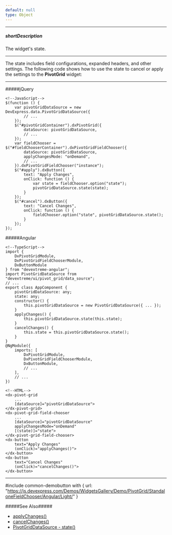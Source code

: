 ```yaml
---
default: null
type: Object
---
```

---
##### shortDescription
The widget's state.

---
The state includes field configurations, expanded headers, and other settings. The following code shows how to use the state to cancel or apply the settings to the **PivotGrid** widget:

---
#####jQuery

    <!--JavaScript-->
    $(function () {
        var pivotGridDataSource = new DevExpress.data.PivotGridDataSource({
            // ...
        });
        $("#pivotGridContainer").dxPivotGrid({
            dataSource: pivotGridDataSource,
            // ...
        });
        var fieldChooser = $("#fieldChooserContainer").dxPivotGridFieldChooser({
            dataSource: pivotGridDataSource,
            applyChangesMode: "onDemand",
            // ...
        }).dxPivotGridFieldChooser("instance");
        $("#apply").dxButton({
            text: "Apply Changes",
            onClick: function () {
                var state = fieldChooser.option("state");
                pivotGridDataSource.state(state);
            }
        });
        $("#cancel").dxButton({
            text: "Cancel Changes",
            onClick: function () {
                fieldChooser.option("state", pivotGridDataSource.state();
            }
        });
    });

#####Angular

    <!--TypeScript-->
    import {
        DxPivotGridModule,
        DxPivotGridFieldChooserModule, 
        DxButtonModule
    } from "devextreme-angular";
    import PivotGridDataSource from "devextreme/ui/pivot_grid/data_source";
    // ...
    export class AppComponent {
        pivotGridDataSource: any;
        state: any;
        constructor() {
            this.pivotGridDataSource = new PivotGridDataSource({ ... });
        }
        applyChanges() {
            this.pivotGridDataSource.state(this.state);
        }
        cancelChanges() {
            this.state = this.pivotGridDataSource.state();
        }
    }
    @NgModule({
        imports: [
            DxPivotGridModule,
            DxPivotGridFieldChooserModule,
            DxButtonModule,
            // ...
        ],
        // ...
    })

    <!--HTML-->
    <dx-pivot-grid
        ...
        [dataSource]="pivotGridDataSource">
    </dx-pivot-grid>
    <dx-pivot-grid-field-chooser 
        ...
        [dataSource]="pivotGridDataSource"
        applyChangesMode="onDemand"
        [(state)]="state">
    </dx-pivot-grid-field-chooser>
    <dx-button
        text="Apply Changes"
        (onClick)="applyChanges()">
    </dx-button>
    <dx-button
        text="Cancel Changes"
        (onClick)="cancelChanges()">
    </dx-button>

---

#include common-demobutton with {
    url: "https://js.devexpress.com/Demos/WidgetsGallery/Demo/PivotGrid/StandaloneFieldChooser/Angular/Light/"
}

#####See Also#####
- [applyChanges()](/api-reference/10%20UI%20Widgets/dxPivotGridFieldChooser/3%20Methods/applyChanges().md '/Documentation/ApiReference/UI_Widgets/dxPivotGridFieldChooser/Methods/#applyChanges')
- [cancelChanges()](/api-reference/10%20UI%20Widgets/dxPivotGridFieldChooser/3%20Methods/cancelChanges().md '/Documentation/ApiReference/UI_Widgets/dxPivotGridFieldChooser/Methods/#cancelChanges')
- [PivotGridDataSource - state()](/api-reference/30%20Data%20Layer/PivotGridDataSource/3%20Methods/state().md '/Documentation/ApiReference/Data_Layer/PivotGridDataSource/Methods/#state')